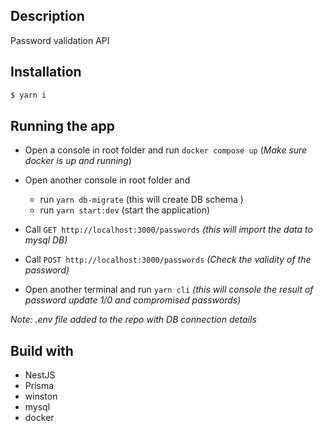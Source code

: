 ## Description

Password validation API

## Installation

```bash
$ yarn i
```

## Running the app

- Open a console in root folder and run `docker compose up`
  (_Make sure docker is up and running_)

- Open another console in root folder and
  - run `yarn db-migrate` (this will create DB schema )
  - run `yarn start:dev` (start the application)
- Call `GET http://localhost:3000/passwords`
  _(this will import the data to mysql DB)_
- Call `POST http://localhost:3000/passwords`
  _(Check the validity of the password)_
- Open another terminal and run `yarn cli`
  _(this will console the result of password update 1/0 and compromised passwords)_

_Note: .env file added to the repo with DB connection details_

## Build with

- NestJS
- Prisma
- winston
- mysql
- docker
